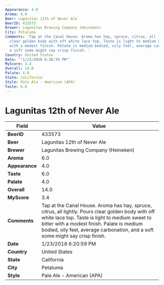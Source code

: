 ```yaml
---
Appearance: 4.0
Aroma: 6.0
Beer: Lagunitas 12th of Never Ale
BeerID: 433573
Brewer: Lagunitas Brewing Company (Heineken)
City: Petaluma
Comments: 'Tap at the Canal House. Aroma has hay, spruce, citrus, all lightly. Pours
  clear golden body with off white lace top. Taste is light to medium sweet to bitter
  with a modest finish. Palate is medium bodied, oily feel, average carbonation, and
  a soft some might say crisp finish. '
Country: United States
Date: '"1/23/2018 6:20:59 PM"'
MyScore: 3.4
Overall: 14.0
Palate: 4.0
State: California
Style: Pale Ale - American (APA)
Taste: 6.0
---
```


# Lagunitas 12th of Never Ale

| Field         | Value |
|---------------|-------|
| **BeerID** | 433573 |
| **Beer** | Lagunitas 12th of Never Ale |
| **Brewer** | Lagunitas Brewing Company (Heineken) |
| **Aroma** | 6.0 |
| **Appearance** | 4.0 |
| **Taste** | 6.0 |
| **Palate** | 4.0 |
| **Overall** | 14.0 |
| **MyScore** | 3.4 |
| **Comments** | Tap at the Canal House. Aroma has hay, spruce, citrus, all lightly. Pours clear golden body with off white lace top. Taste is light to medium sweet to bitter with a modest finish. Palate is medium bodied, oily feel, average carbonation, and a soft some might say crisp finish.  |
| **Date** | 1/23/2018 6:20:59 PM |
| **Country** | United States |
| **State** | California |
| **City** | Petaluma |
| **Style** | Pale Ale - American (APA) |
